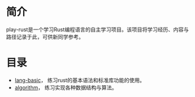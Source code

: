 # 简介
play-rust是一个学习Rust编程语言的自主学习项目。该项目将学习经历、内容与路径记录于此，可供新同学参考。

# 目录
- [lang-basic](lang-basic)， 练习rust的基本语法和标准库功能的使用。
- [algorithm](algorithm)， 练习实现各种数据结构与算法。

